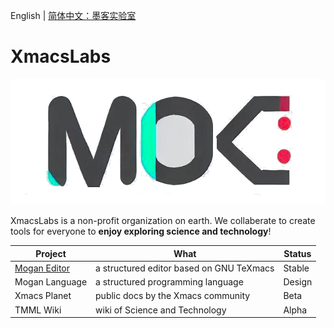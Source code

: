 English | [简体中文：墨客实验室](README_ZH.md)

# XmacsLabs
![](profile/XmacsLabs.png)

XmacsLabs is a non-profit organization on earth. We collaberate to create tools for everyone to **enjoy exploring science and technology**!


| Project | What | Status |
|---------|------|--------|
| [Mogan Editor](https://mogan.app) | a structured editor based on GNU TeXmacs | Stable |
| Mogan Language | a structured programming language | Design  |
| Xmacs Planet | public docs by the Xmacs community | Beta |
| TMML Wiki | wiki of Science and Technology | Alpha |
